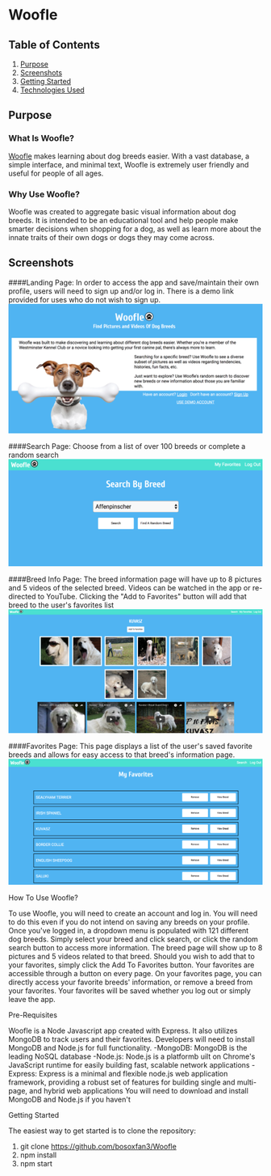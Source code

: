 Woofle
======

Table of Contents
-----------------
1. [Purpose](https://github.com/bosoxfan3/Woofle#purpose)
2. [Screenshots](https://github.com/bosoxfan3/Woofle#screenshots)
3. [Getting Started](https://github.com/bosoxfan3/Woofle#getting-started)
4. [Technologies Used](https://github.com/bosoxfan3/Woofle#technologies-used)

Purpose
-------
### What Is Woofle?
[Woofle](https://woofle.herokuapp.com/) makes learning about dog breeds easier. With a vast database, a simple interface, and minimal text, Woofle is extremely user friendly and useful for people of all ages.

### Why Use Woofle?
Woofle was created to aggregate basic visual information about dog breeds. It is intended to be an educational tool and help people make smarter decisions when shopping for a dog, as well as learn more about the innate traits of their own dogs or dogs they may come across.

Screenshots
-----------
####Landing Page: 
In order to access the app and save/maintain their own profile, users will need to sign up and/or log in. There is a demo link provided for uses who do not wish to sign up.
![Landing Page](/screenshots/1.png)

####Search Page: 
Choose from a list of over 100 breeds or complete a random search
![Search Page](/screenshots/2.png)

####Breed Info Page: 
The breed information page will have up to 8 pictures and 5 videos of the selected breed. Videos can be watched in the app or re-directed to YouTube. Clicking the "Add to Favorites" button will add that breed to the user's favorites list
![Breed Info Page](/screenshots/3.png)

####Favorites Page: 
This page displays a list of the user's saved favorite breeds and allows for easy access to that breed's information page.
![Favorites Page](/screenshots/4.png)

How To Use Woofle?

To use Woofle, you will need to create an account and log in. You will need to do this even if you do not intend on saving any breeds on your profile. Once you've logged in, a dropdown menu is populated with 121 different dog breeds. Simply select your breed and click search, or click the random search button to access more information. The breed page will show up to 8 pictures and 5 videos related to that breed. Should you wish to add that to your favorites, simply click the Add To Favorites button. Your favorites are accessible through a button on every page. On your favorites page, you can directly access your favorite breeds' information, or remove a breed from your favorites. Your favorites will be saved whether you log out or simply leave the app. 

Pre-Requisites

Woofle is a Node Javascript app created with Express. It also utilizes MongoDB to track users and their favorites. Developers will need to install MongoDB and Node.js for full functionality.
-MongoDB: MongoDB is the leading NoSQL database
-Node.js: Node.js is a platformb uilt on Chrome's JavaScript runtime for easily building fast, scalable network applications
-Express: Express is a minimal and flexible node.js web application framework, providing a robust set of features for building single and multi-page, and hybrid web applications
You will need to download and install MongoDB and Node.js if you haven't

Getting Started

The easiest way to get started is to clone the repository:
1. git clone https://github.com/bosoxfan3/Woofle
2. npm install
3. npm start

